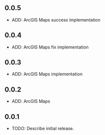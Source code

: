 ## 0.0.5

* ADD: ArcGIS Maps success implementation

## 0.0.4

* ADD: ArcGIS Maps fix implementation

## 0.0.3

* ADD: ArcGIS Maps implementation

## 0.0.2

* ADD: ArcGIS Maps

## 0.0.1

* TODO: Describe initial release.
